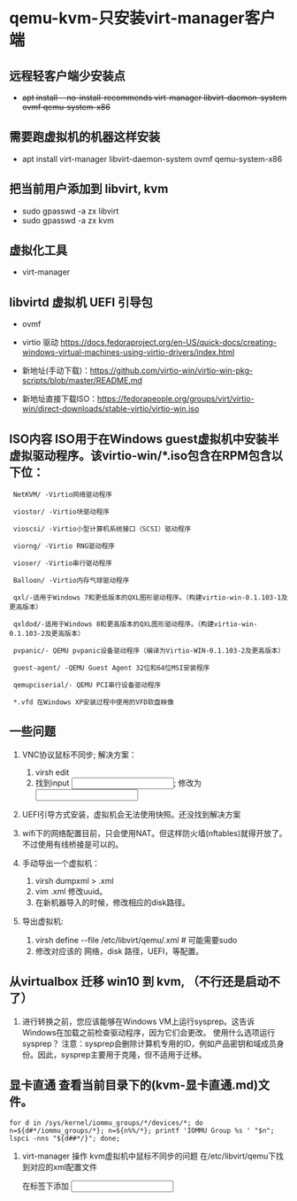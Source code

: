 # qemu-kvm-只安装virt-manager客户端

## 远程轻客户端少安装点
 - ~~apt install --no-install-recommends virt-manager libvirt-daemon-system ovmf qemu-system-x86~~


## 需要跑虚拟机的机器这样安装
- apt install virt-manager libvirt-daemon-system ovmf qemu-system-x86


## 把当前用户添加到 libvirt, kvm

- sudo gpasswd -a zx libvirt
- sudo gpasswd -a zx kvm


## 虚拟化工具

- virt-manager


## libvirtd 虚拟机 UEFI 引导包

- ovmf


- virtio 驱动 https://docs.fedoraproject.org/en-US/quick-docs/creating-windows-virtual-machines-using-virtio-drivers/index.html
- 新地址(手动下载)：https://github.com/virtio-win/virtio-win-pkg-scripts/blob/master/README.md
- 新地址直接下载ISO：https://fedorapeople.org/groups/virt/virtio-win/direct-downloads/stable-virtio/virtio-win.iso


## ISO内容 ISO用于在Windows guest虚拟机中安装半虚拟驱动程序。该virtio-win/*.iso包含在RPM包含以下位：

```
 NetKVM/ -Virtio网络驱动程序
 
 viostor/ -Virtio块驱动程序
 
 vioscsi/ -Virtio小型计算机系统接口（SCSI）驱动程序
 
 viorng/ -Virtio RNG驱动程序
 
 vioser/ -Virtio串行驱动程序
 
 Balloon/ -Virtio内存气球驱动程序
 
 qxl/-适用于Windows 7和更低版本的QXL图形驱动程序。（构建virtio-win-0.1.103-1及更高版本）
 
 qxldod/-适用于Windows 8和更高版本的QXL图形驱动程序。（构建virtio-win-0.1.103-2及更高版本）
 
 pvpanic/- QEMU pvpanic设备驱动程序（编译为Virtio-WIN-0.1.103-2及更高版本）
 
 guest-agent/ -QEMU Guest Agent 32位和64位MSI安装程序
 
 qemupciserial/- QEMU PCI串行设备驱动程序
 
 *.vfd 在Windows XP安装过程中使用的VFD软盘映像
```


## 一些问题
1. VNC协议鼠标不同步; 解决方案：
	1) virsh edit <vm name>
	2) 找到input <input type='mouse' bus='ps2'/>;
	修改为<input type='tablet' bus='usb'/>

2. UEFI引导方式安装，虚拟机会无法使用快照。还没找到解决方案

3. wifi下的网络配置目前，只会使用NAT。但这样防火墙(nftables)就得开放了。
   不过使用有线桥接是可以的。


4. 手动导出一个虚拟机：
	1) virsh dumpxml <vm name> > <vm name>.xml
	2) vim <vm name>.xml 修改uuid。
	3) 在新机器导入的时候，修改相应的disk路径。

5. 导出虚拟机:
	1) virsh define --file /etc/libvirt/qemu/<vm name>.xml # 可能需要sudo
	2) 修改对应该的 网络，disk 路径，UEFI，等配置。



## 从virtualbox 迁移 win10 到 kvm, （不行还是启动不了）

1. 进行转换之前，您应该能够在Windows VM上运行sysprep。这告诉Windows在加载之前检查驱动程序，因为它们会更改。
	使用什么选项运行sysprep？
	注意：sysprep会删除计算机专用的ID，例如产品密钥和域成员身份。因此，sysprep主要用于克隆，但不适用于迁移。


## 显卡直通 查看当前目录下的(kvm-显卡直通.md)文件。

```shell
for d in /sys/kernel/iommu_groups/*/devices/*; do n=${d#*/iommu_groups/*}; n=${n%%/*}; printf 'IOMMU Group %s ' "$n"; lspci -nns "${d##*/}"; done;
```

1. virt-manager 操作 kvm虚拟机中鼠标不同步的问题
	在/etc/libvirt/qemu下找到对应的xml配置文件
	
	在<devices>标签下添加
	<input type='tablet' bus='usb'/>

